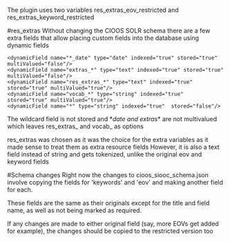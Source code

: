 The plugin uses two variables res_extras_eov_restricted and res_extras_keyword_restricted 

#res_extras
Without changing the CIOOS SOLR schema there are a few extra fields that allow placing custom fields into the database using dynamic fields

    <dynamicField name="*_date" type="date" indexed="true" stored="true" multiValued="false"/>
    <dynamicField name="extras_*" type="text" indexed="true" stored="true" multiValued="false"/>
    <dynamicField name="res_extras_*" type="text" indexed="true" stored="true" multiValued="true"/>
    <dynamicField name="vocab_*" type="string" indexed="true" stored="true" multiValued="true"/>
    <dynamicField name="*" type="string" indexed="true"  stored="false"/>

The wildcard field is not stored and \*_date and extras_\* are not multivalued which leaves res_extras_ and vocab_ as options

res_extras was chosen as it was the choice for the extra variables as it made sense to treat them as extra resource fields
However, it is also a text field instead of string and gets tokenized, unlike the original eov and keyword fields

#Schema changes
Right now the changes to cioos_siooc_schema.json involve copying the fields for 'keywords' and 'eov' and making another field for each.

These fields are the same as their originals except for the title and field name, as well as not being marked as required.

If any changes are made to either original field (say, more EOVs get added for example), the changes should be copied to the restricted version too